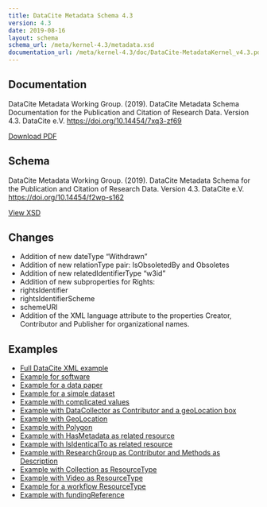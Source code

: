 ```yaml
---
title: DataCite Metadata Schema 4.3
version: 4.3
date: 2019-08-16
layout: schema
schema_url: /meta/kernel-4.3/metadata.xsd
documentation_url: /meta/kernel-4.3/doc/DataCite-MetadataKernel_v4.3.pdf
---
```


## Documentation
DataCite Metadata Working Group. (2019). DataCite Metadata Schema Documentation for the Publication and Citation of Research Data. Version 4.3. DataCite e.V. https://doi.org/10.14454/7xq3-zf69

<a href="doc/DataCite-MetadataKernel_v4.3.pdf" class="btn">Download PDF</a>


## Schema
DataCite Metadata Working Group. (2019). DataCite Metadata Schema for the Publication and Citation of Research Data. Version 4.3. DataCite e.V. https://doi.org/10.14454/f2wp-s162

<a href="metadata.xsd" class="btn">View XSD</a>

## Changes

*	Addition of new dateType “Withdrawn”
*	Addition of new relationType pair: IsObsoletedBy and Obsoletes
*	Addition of new relatedIdentifierType “w3id”
*	Addition of new subproperties for Rights:
  *	rightsIdentifier
  *	rightsIdentifierScheme
  *	schemeURI
*	Addition of the XML language attribute to the properties Creator, Contributor and Publisher for organizational names.


## Examples

* [Full DataCite XML example](example/datacite-example-full-v4.xml)
* [Example for software](example/datacite-example-software-v4.xml)
* [Example for a data paper](example/datacite-example-datapaper-v4.xml)
* [Example for a simple dataset](example/datacite-example-dataset-v4.xml)
* [Example with complicated values](example/datacite-example-complicated-v4.xml)
* [Example with DataCollector as Contributor and a geoLocation box](example/datacite-example-Box_dateCollected_DataCollector-v4.xml)
* [Example with GeoLocation](example/datacite-example-GeoLocation-v4.xml)
* [Example with Polygon](example/datacite-example-polygon-v4.xml)
* [Example with HasMetadata as related resource](example/datacite-example-HasMetadata-v4.xml)
* [Example with IsIdenticalTo as related resource](example/datacite-example-relationTypeIsIdenticalTo-v4.xml)
* [Example with ResearchGroup as Contributor and Methods as Description](example/datacite-example-ResearchGroup_Methods-v4.xml)
* [Example with Collection as ResourceType](example/datacite-example-ResourceTypeGeneral_Collection-v4.xml)
* [Example with Video as ResourceType](example/datacite-example-video-v4.xml)
* [Example for a workflow ResourceType](example/datacite-example-workflow-v4.xml)
* [Example with fundingReference](example/datacite-example-fundingReference-v4.xml)
